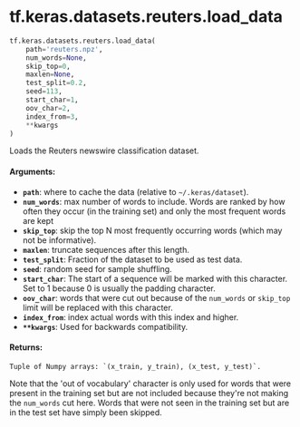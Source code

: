 <div itemscope itemtype="http://developers.google.com/ReferenceObject">
<meta itemprop="name" content="tf.keras.datasets.reuters.load_data" />
<meta itemprop="path" content="Stable" />
</div>

# tf.keras.datasets.reuters.load_data

``` python
tf.keras.datasets.reuters.load_data(
    path='reuters.npz',
    num_words=None,
    skip_top=0,
    maxlen=None,
    test_split=0.2,
    seed=113,
    start_char=1,
    oov_char=2,
    index_from=3,
    **kwargs
)
```

Loads the Reuters newswire classification dataset.

#### Arguments:

* <b>`path`</b>: where to cache the data (relative to `~/.keras/dataset`).
* <b>`num_words`</b>: max number of words to include. Words are ranked
        by how often they occur (in the training set) and only
        the most frequent words are kept
* <b>`skip_top`</b>: skip the top N most frequently occurring words
        (which may not be informative).
* <b>`maxlen`</b>: truncate sequences after this length.
* <b>`test_split`</b>: Fraction of the dataset to be used as test data.
* <b>`seed`</b>: random seed for sample shuffling.
* <b>`start_char`</b>: The start of a sequence will be marked with this character.
        Set to 1 because 0 is usually the padding character.
* <b>`oov_char`</b>: words that were cut out because of the `num_words`
        or `skip_top` limit will be replaced with this character.
* <b>`index_from`</b>: index actual words with this index and higher.
* <b>`**kwargs`</b>: Used for backwards compatibility.


#### Returns:

    Tuple of Numpy arrays: `(x_train, y_train), (x_test, y_test)`.

Note that the 'out of vocabulary' character is only used for
words that were present in the training set but are not included
because they're not making the `num_words` cut here.
Words that were not seen in the training set but are in the test set
have simply been skipped.